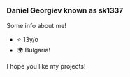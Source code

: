 ### Daniel Georgiev known as sk1337


Some info about me!

- ⭐ 13y/o
- 🌍 Bulgaria! 

I hope you like my projects!
